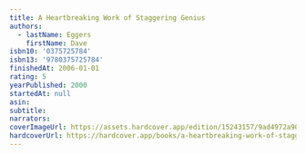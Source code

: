 ```yaml
---
title: A Heartbreaking Work of Staggering Genius
authors:
  - lastName: Eggers
    firstName: Dave
isbn10: '0375725784'
isbn13: '9780375725784'
finishedAt: 2006-01-01
rating: 5
yearPublished: 2000
startedAt: null
asin:
subtitle:
narrators:
coverImageUrl: https://assets.hardcover.app/edition/15243157/9ad4972a90ddd4c883bae2d460609357528db9d8.jpeg
hardcoverUrl: https://hardcover.app/books/a-heartbreaking-work-of-staggering-genius/editions/15243157
---
```

